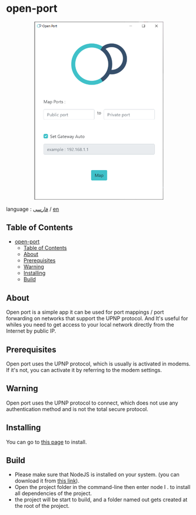# open-port

<p align="center">
  <img width="350"  src="./screenshot/OP.png">
</p>

language : [فارسی](/README.FA.MD) / [en](/README.MD)

## Table of Contents
- [open-port](#open-port)
  - [Table of Contents](#table-of-contents)
  - [About ](#about)
  - [Prerequisites](#prerequisites)
  - [Warning](#warning)
  - [Installing](#installing)
  - [Build](#build)

## About <a name = "about"></a>
Open port is a simple app it can be used for port mappings / port forwarding on networks that support the UPNP protocol. And It's useful for whiles you need to get access to your local network directly from the Internet by public IP.

## Prerequisites
Open port uses the UPNP protocol, which is usually is activated in modems. If it's not, you can activate it by referring to the modem settings.

## Warning
Open port uses the UPNP protocol to connect, which does not use any authentication method and is not the total secure protocol.

## Installing
You can go to [this page](https://github.com/alijany/Open-Port/releases/latest) to   install.

## Build
- Please make sure that NodeJS is installed on your system. (you can download it from [this link](https://nodejs.org/en/)).
- Open the project folder in the command-line then enter node I .  to install all dependencies of the project.
- the project will be start to build, and a folder named out gets created at the root of the project.


